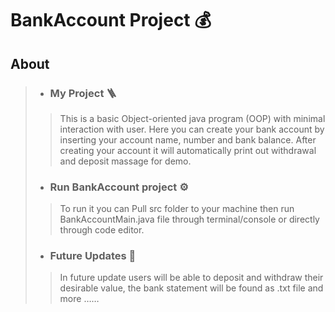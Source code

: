 # BankAccount Project 💰

## About 
>+ ### My Project 🪜
>>This is a basic Object-oriented java program (OOP) with minimal interaction with user. Here you can create your bank account by inserting your account name, number and bank balance. After creating your account it will automatically print out withdrawal and deposit massage for demo. 
>+ ### Run BankAccount project ⚙️
>> To run it you can Pull src folder to your machine then run BankAccountMain.java file through terminal/console or directly through code editor.
>+ ###  Future Updates 💾
>> In future update users will be able to deposit and withdraw their desirable value, the bank statement will be found as .txt file and more ……

